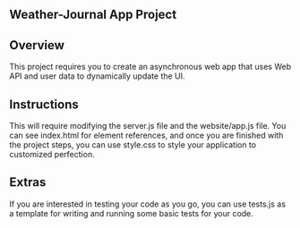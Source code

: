 ## Weather-Journal App Project
## Overview
This project requires you to create an asynchronous web app that uses Web API and user data to dynamically update the UI.

## Instructions
This will require modifying the server.js file and the website/app.js file. You can see index.html for element references, and once you are finished with the project steps, you can use style.css to style your application to customized perfection.

## Extras
If you are interested in testing your code as you go, you can use tests.js as a template for writing and running some basic tests for your code.